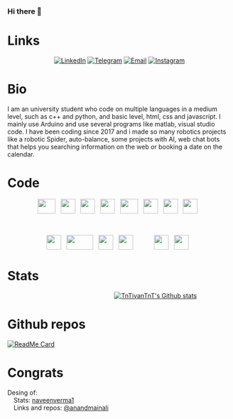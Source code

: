 ### Hi there 👋

# Links

<p align="center">
<a href="https://www.linkedin.com/in/iv%C3%A1n-moreno-ladaga-42430a297/" target="_blank" rel="noreferrer noopener"><img alt="LinkedIn" src="https://img.shields.io/badge/LinkedIn-@IvanMorenoLadaga-blue?style=flat&logo=linkedin"></a>
<a href="https://t.me/TnTivanTnT" target="_blank"><img alt="Telegram" src="https://img.shields.io/badge/Telegram-TnTivanTnT-blue?style=flat&logo=Telegram"></a>
<a href="https://mail.google.com/mail/u/0/#inbox?compose=VpCqJRzKDQHKJQsWFztXfXlrlrQzBFMStnVgKFgXKjSmRFTbtTnrKhwdnrSMpzhNjnHXzJq" target="_blank"><img alt="Email" src="https://img.shields.io/badge/Email-ivanmorladag@gmail.com-blue?style=flat&logo=gmail"></a>
<a href="https://www.instagram.com/ivan_ml_17/?utm_source=qr" target="_blank"><img alt="Instagram" src="https://img.shields.io/badge/Instagram-ivan_ml_17-blue?style=flat&logo=Instagram"></a>
</p>

# Bio

I am an university student who code on multiple languages in a medium level, such as c++ and python, and basic level, html, css and javascript. I mainly use Arduino and use several programs like matlab, visual studio code. I have been coding since 2017 and i made so many robotics projects like a robotic Spider, auto-balance, some projects with AI, web chat bots that helps you searching information on the web or booking a date on the calendar.

# Code

<p align="center">
<img src="https://upload.wikimedia.org/wikipedia/commons/8/87/Arduino_Logo.svg" width="40" height="33"> &nbsp;
<img src="https://encrypted-tbn0.gstatic.com/images?q=tbn:ANd9GcTvkZO1g6vDyu7YKjnKOS0RqGe_4TGPZNga9y8MMTGHnA&s" width="33" height="33"> &nbsp;
<img src="https://www.codeguru.com/wp-content/uploads/2003/02/C-tutorials-300x300.jpg" width="33" height="33"> &nbsp;
<img src="https://encrypted-tbn0.gstatic.com/images?q=tbn:ANd9GcRs2D-LUEKXpJ9u-DG_lIA3n_09XEGHExJDqw&s" width="33" height="33"> &nbsp;
<img src="https://upload.wikimedia.org/wikipedia/commons/2/21/Matlab_Logo.png" width="40" height="33"> &nbsp;
<img src="https://encrypted-tbn0.gstatic.com/images?q=tbn:ANd9GcSmuBR1T4lOw6W90_Byr0wmh9S4MKULz_j2OaTvoajHXg&s" width="33" height="33"> &nbsp;
<img src="https://cdn-icons-png.flaticon.com/128/5968/5968242.png" width="33" height="33"> &nbsp;
<img src="https://upload.wikimedia.org/wikipedia/commons/thumb/9/99/Unofficial_JavaScript_logo_2.svg/1200px-Unofficial_JavaScript_logo_2.svg.png" width="33" height="33"> &nbsp;


</p><br>

<p align = "center">
<img src="https://encrypted-tbn0.gstatic.com/images?q=tbn:ANd9GcQZIisqVbLUPZIJK_ZyFGA5rDEt0u2TvHHmhg&s" width="33" height="33"> &nbsp;
<img src="https://assets-global.website-files.com/656f60dc2d85b496beec7c35/656f7af7b503790c02ef0ecc_voiceflow-logo.svg" width="60" height="33"> &nbsp;
<img src="https://encrypted-tbn0.gstatic.com/images?q=tbn:ANd9GcQX8MX5pYTelSZbfJikPOy5UYy6BQGoBnhqVw&s" width="33" height="33"> &nbsp;
<img src="https://code.visualstudio.com/assets/images/code-stable.png" width="33" height="33"> &nbsp;
&nbsp;&nbsp;&nbsp;&nbsp;&nbsp;&nbsp;&nbsp;&nbsp;
<img src="https://encrypted-tbn0.gstatic.com/images?q=tbn:ANd9GcS6ma2ZC5iTvPhPIL667LuV1q5xeC-e79Jeow&s" width="33" height="33"> &nbsp;
<img src="https://encrypted-tbn0.gstatic.com/images?q=tbn:ANd9GcQSYA3HMeTzhrXRmPVLH_q7f_5OLlBo8_DfJA&s" width="33" height="33"> &nbsp;
</p>
</p>


# Stats
&nbsp;&nbsp;&nbsp;&nbsp;&nbsp;&nbsp;&nbsp;&nbsp;&nbsp;&nbsp;&nbsp;&nbsp;&nbsp;&nbsp;&nbsp;&nbsp;
&nbsp;&nbsp;&nbsp;&nbsp;&nbsp;&nbsp;&nbsp;&nbsp;&nbsp;&nbsp;&nbsp;&nbsp;&nbsp;&nbsp;&nbsp;&nbsp;
&nbsp;&nbsp;&nbsp;&nbsp;&nbsp;&nbsp;&nbsp;&nbsp;&nbsp;&nbsp;&nbsp;&nbsp;&nbsp;&nbsp;&nbsp;&nbsp;
&nbsp;&nbsp;&nbsp;&nbsp;&nbsp;&nbsp;&nbsp;&nbsp;&nbsp;
[![TnTivanTnT's Github stats](https://github-readme-stats.vercel.app/api?username=TnTivanTnT&show_icons=true&theme=merko&title_color=fff&icon_color=79ff97&text_color=9f9f9f&bg_color=151515)](https://github.com/TnTivanTnT)
<!-- ¿COMO SE CENTRA ESTO? VIVA LO CUTRE XD-->
# Github repos
[![ReadMe Card](https://github-readme-stats.vercel.app/api/pin/?username=TnTivanTnT&repo=SpiderRos&show_owner=true)](https://github.com/TnTivanTnT/SpiderRos)
<!--
[![ReadMe Card](https://github-readme-stats.vercel.app/api/pin/?username=CREADOR DEL RERPO &repo=RoboRescueUMA&show_owner=true)](https://github.com/RoboRescueUMA)
¿si se pone al creador del respsitorio sirve?
INVESTIGAR PARA PONER REPOSOTORIOS DE OTROS Y PONER EL DE LA UMA, HECHO ESTE COMO PRUEBA
-->

# Congrats
Desing of:<br>
&emsp;Stats: [naveenverma1](https://github.com/naveenverma1) <br>
&emsp;Links and repos: [@anandmainali](https://github.com/anandmainali)<br>
